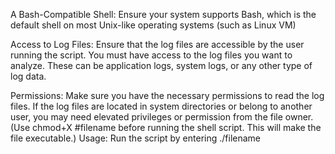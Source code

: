 A Bash-Compatible Shell: Ensure your system supports Bash, which is the default shell on most Unix-like operating systems (such as Linux VM)

Access to Log Files: Ensure that the log files are accessible by the user running the script.
You must have access to the log files you want to analyze. These can be application logs, system logs, or any other type of log data.

Permissions: Make sure you have the necessary permissions to read the log files. If the log files are located in system directories or belong to another user, you may need elevated privileges or permission from the file owner. (Use chmod+X #filename before running the shell script. This will make the file executable.)
Usage: Run the script by entering ./filename

